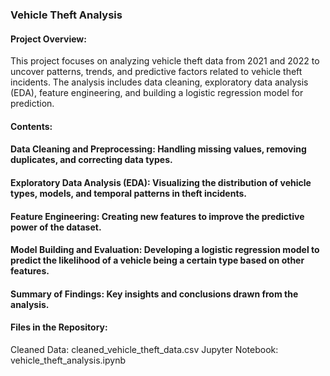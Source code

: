 ### Vehicle Theft Analysis

#### Project Overview:

This project focuses on analyzing vehicle theft data from 2021 and 2022 to uncover patterns, trends, and predictive factors related to vehicle theft incidents. The analysis includes data cleaning, exploratory data analysis (EDA), feature engineering, and building a logistic regression model for prediction.

#### Contents:

#### Data Cleaning and Preprocessing: Handling missing values, removing duplicates, and correcting data types.
#### Exploratory Data Analysis (EDA): Visualizing the distribution of vehicle types, models, and temporal patterns in theft incidents.
#### Feature Engineering: Creating new features to improve the predictive power of the dataset.
#### Model Building and Evaluation: Developing a logistic regression model to predict the likelihood of a vehicle being a certain type based on other features.
#### Summary of Findings: Key insights and conclusions drawn from the analysis.

#### Files in the Repository:
Cleaned Data: cleaned_vehicle_theft_data.csv
Jupyter Notebook: vehicle_theft_analysis.ipynb

